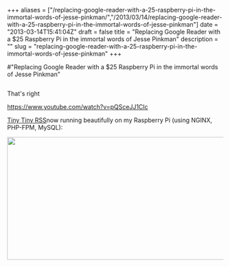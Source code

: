 +++
aliases = ["/replacing-google-reader-with-a-25-raspberry-pi-in-the-immortal-words-of-jesse-pinkman/","/2013/03/14/replacing-google-reader-with-a-25-raspberry-pi-in-the-immortal-words-of-jesse-pinkman"]
date = "2013-03-14T15:41:04Z"
draft = false
title = "Replacing Google Reader with a $25 Raspberry Pi in the immortal words of Jesse Pinkman"
description = ""
slug = "replacing-google-reader-with-a-25-raspberry-pi-in-the-immortal-words-of-jesse-pinkman"
+++

#"Replacing Google Reader with a $25 Raspberry Pi in the immortal words of Jesse Pinkman"

<a href="https://d2j17b10ywb1i7.cloudfront.net/wp-content/uploads/2013/03/Jesse-and-Walter-High-Five-RV.gif"><img class="alignnone wp-image-949" title="Jesse-and-Walter-High-Five-RV" src="https://d2j17b10ywb1i7.cloudfront.net/wp-content/uploads/2013/03/Jesse-and-Walter-High-Five-RV.gif" alt="" /></a>

That's right

https://www.youtube.com/watch?v=pQSceJJ1Clc

<a href="http://tt-rss.org/">Tiny Tiny RSS</a>now running beautifully on my Raspberry Pi (using NGINX, PHP-FPM, MySQL):

<a href="https://d2j17b10ywb1i7.cloudfront.net/wp-content/uploads/2013/03/ttrss.jpg"><img class="alignnone size-large wp-image-950" title="ttrss" src="https://d2j17b10ywb1i7.cloudfront.net/wp-content/uploads/2013/03/ttrss-1024x502.jpg" alt="" width="584" height="286" /></a>